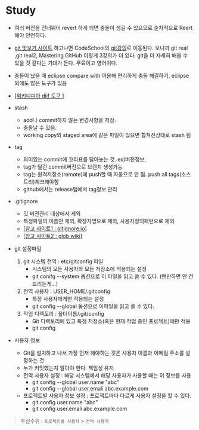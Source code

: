 # Study
* 여러 버전을 건너뛰어 revert 하게 되면 충돌이 생길 수 있으므로 순차적으로 Reert해야 안전하다. 
* [git 맛보기 사이트](https://try.github.io/levels/1/challenges/1) 하고나면 CodeSchool의 [git강의](http://gitreal.codeschool.com/levels/1)로 이동된다. 보니까 git real ,git real2, Mastering GitHub 이렇게 3강의가 더 있다. git을 더 자세히 배울 수 있을 것 같다는 기대가 든다. 무료이고 영어이다.
* 충돌이 났을 때 eclipse compare with 이용해 편리하게 충돌 해결하기, eclipse외에도 많은 도구가 있음
* [[위키디피아 diif 도구 ]](http://en.wikipedia.org/wiki/Comparison_of_file_comparison_tools)
* stash 
    - add나 commit하지 않는 변경사항을 저장. 
    - 충돌날 수 있음. 
    - working copy와 staged area에 같은 파일이 있으면 합쳐진상태로 stash 됨
* tag
   - 의미있는 commit에 꼬리표를 달아놓는 것. ex)버전정보, 
   - tag가 달린 commit버전으로 브랜치  생성가능
   - tag는 원격저장소(remote)에 push할 때 자동으로 안 됨. push all tags(소스트리)체크해야함
   - github에서는 release탭에서 tag정보 관리
* .gitignore
    - 깃 버전관리 대상에서 제외
    - 특정파일의 이름만 제외, 확장자명으로 제외, 사용자정의패턴으로 제외
    - [[참고 사이트1 : gitignore.io]](https://www.gitignore.io/)
    - [[참고 사이트2 : glob wiki]](https://en.wikipedia.org/wiki/Glob_(programming))


* git 설정파일
   1. git 시스템 전역 : etc/gitconfig 파일
      - 시스템의 모든 사용자와  모든 저장소에 적용되는 설정
      - git conifg --system 옵션으로 이 파일을 읽고 쓸 수 있다. (왠만하면 안 건드리는게...)
   2. 전역 사용자 : USER_HOME/.gitconfig
      - 특정 사용자에게만 적용되는 설정
      - git config --global 옵션으로 이파일을 읽고 쓸 수 있다.
   3. 작업 디렉토리 : 폴더이름/.git/config
       - Git 디렉토리에 있고 특정 저장소(혹은 현재 작업 중인 프로젝트)에만 적용
       - git config
* 사용자 정보
   - Git을 설치하고 나서 가장 먼저 해야하는 것은 사용자 이름과 이메일 주소를 설정하는 것
   - 누가 커밋했는지 알아야 한다. 책임성 유지
   - 전역 사용자 설정 : 해당 시스템에서 해당 사용자가 사용할 때는 이 정보를 사용
       -  git config --global user.name "abc"
       -  git config --global user.emali abc.example.com
   - 프로젝트별 사용자 정보 설정 : 프로젝트마다 다르게 사용자 설정을 할 수 있다.
       -  git config user.name "abc"
       -  git config user.emali abc.example.com

> 우선수위 :  `프로젝트별 사용자` > `전역 사용자`
